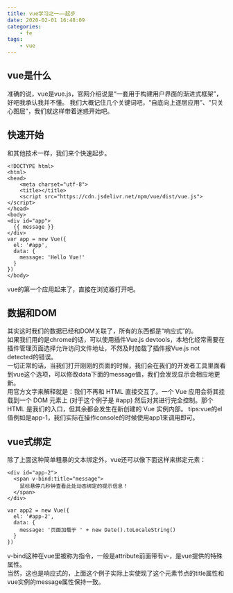 ```yaml
---
title: vue学习之一——起步
date: 2020-02-01 16:48:09
categories:
	- fe
tags:
	- vue
---
```

## vue是什么
准确的说，vue是vue.js，官网介绍说是“一套用于构建用户界面的渐进式框架”，好吧我承认我并不懂。
我们大概记住几个关键词吧，“自底向上逐层应用”、“只关心图层”，我们就这样带着迷惑开始吧。
## 快速开始
和其他技术一样，我们来个快速起步。
```
<!DOCTYPE html>
<html>
<head>
	<meta charset="utf-8">
	<title></title>
    <script src="https://cdn.jsdelivr.net/npm/vue/dist/vue.js"></script>
</head>
<body>
<div id="app">
  {{ message }}
</div>
var app = new Vue({
  el: '#app',
  data: {
    message: 'Hello Vue!'
  }
})
</body>
```
vue的第一个应用起来了，直接在浏览器打开吧。
<!--more-->
## 数据和DOM
其实这时我们的数据已经和DOM关联了，所有的东西都是“响应式”的。<br>
如果我们用的是chrome的话，可以使用插件Vue.js devtools，本地化经常需要在插件管理页面选择允许访问文件地址，不然及时加载了插件报Vue.js not detected的错误。<br>
一切正常的话，当我们打开刚刚的页面的时候，我们会在我们的开发者工具里面看到vue这个选项，可以修改data下面的message值，我们会发现显示会相应地更新。<br>
用官方文字来解释就是：我们不再和 HTML 直接交互了。一个 Vue 应用会将其挂载到一个 DOM 元素上 (对于这个例子是 #app) 然后对其进行完全控制。那个 HTML 是我们的入口，但其余都会发生在新创建的 Vue 实例内部。
tips:vue的el值例如是app-1，我们实际在操作console的时候使用app1来调用即可。
## vue式绑定
除了上面这种简单粗暴的文本绑定外，vue还可以像下面这样来绑定元素：
```
<div id="app-2">
  <span v-bind:title="message">
    鼠标悬停几秒钟查看此处动态绑定的提示信息！
  </span>
</div>
```
```
var app2 = new Vue({
  el: '#app-2',
  data: {
    message: '页面加载于 ' + new Date().toLocaleString()
  }
})
```
v-bind这种在vue里被称为指令，一般是attribute前面带有v-，是vue提供的特殊属性。<br>
当然，这也是响应式的，上面这个例子实际上实使现了这个元素节点的title属性和vue实例的message属性保持一致。